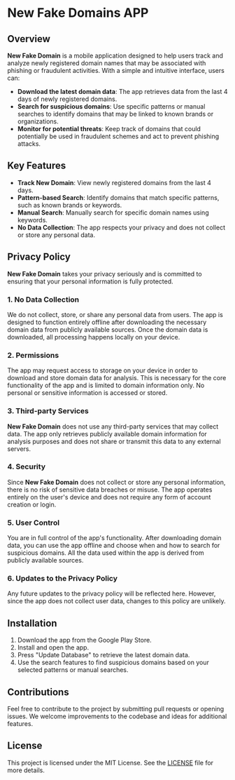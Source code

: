 # New Fake Domains APP

## Overview

**New Fake Domain** is a mobile application designed to help users track and analyze newly registered domain names that may be associated with phishing or fraudulent activities. With a simple and intuitive interface, users can:
- **Download the latest domain data**: The app retrieves data from the last 4 days of newly registered domains.
- **Search for suspicious domains**: Use specific patterns or manual searches to identify domains that may be linked to known brands or organizations.
- **Monitor for potential threats**: Keep track of domains that could potentially be used in fraudulent schemes and act to prevent phishing attacks.

## Key Features

- **Track New Domain**: View newly registered domains from the last 4 days.
- **Pattern-based Search**: Identify domains that match specific patterns, such as known brands or keywords.
- **Manual Search**: Manually search for specific domain names using keywords.
- **No Data Collection**: The app respects your privacy and does not collect or store any personal data.

## Privacy Policy

**New Fake Domain** takes your privacy seriously and is committed to ensuring that your personal information is fully protected.

### 1. **No Data Collection**
We do not collect, store, or share any personal data from users. The app is designed to function entirely offline after downloading the necessary domain data from publicly available sources. Once the domain data is downloaded, all processing happens locally on your device.

### 2. **Permissions**
The app may request access to storage on your device in order to download and store domain data for analysis. This is necessary for the core functionality of the app and is limited to domain information only. No personal or sensitive information is accessed or stored.

### 3. **Third-party Services**
**New Fake Domain** does not use any third-party services that may collect data. The app only retrieves publicly available domain information for analysis purposes and does not share or transmit this data to any external servers.

### 4. **Security**
Since **New Fake Domain** does not collect or store any personal information, there is no risk of sensitive data breaches or misuse. The app operates entirely on the user's device and does not require any form of account creation or login.

### 5. **User Control**
You are in full control of the app's functionality. After downloading domain data, you can use the app offline and choose when and how to search for suspicious domains. All the data used within the app is derived from publicly available sources.

### 6. **Updates to the Privacy Policy**
Any future updates to the privacy policy will be reflected here. However, since the app does not collect user data, changes to this policy are unlikely.

## Installation

1. Download the app from the Google Play Store.
2. Install and open the app.
3. Press "Update Database" to retrieve the latest domain data.
4. Use the search features to find suspicious domains based on your selected patterns or manual searches.

## Contributions

Feel free to contribute to the project by submitting pull requests or opening issues. We welcome improvements to the codebase and ideas for additional features.

## License

This project is licensed under the MIT License. See the [LICENSE](LICENSE) file for more details.
